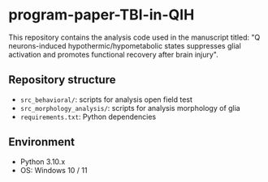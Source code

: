 # program-paper-TBI-in-QIH
This repository contains the analysis code used in the manuscript titled:
"Q neurons-induced hypothermic/hypometabolic states suppresses glial activation and promotes functional recovery after brain injury".

## Repository structure

- `src_behavioral/`: scripts for analysis open field test
- `src_morphology_analysis/`: scripts for analysis morphology of glia
- `requirements.txt`: Python dependencies


## Environment
- Python 3.10.x
- OS: Windows 10 / 11
